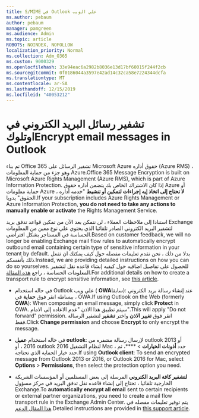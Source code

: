 ```yaml
---
title: S/MIME في Outlook علي الويب
ms.author: pebaum
author: pebaum
manager: pamgreen
ms.audience: Admin
ms.topic: article
ROBOTS: NOINDEX, NOFOLLOW
localization_priority: Normal
ms.collection: Adm_O365
ms.custom: 9000329
ms.openlocfilehash: 33e94eac6a2982b8036e13d17bf60015f244f2cb
ms.sourcegitcommit: 0f0186044a3597e42ad14c32ca58e7224344dcfa
ms.translationtype: MT
ms.contentlocale: ar-SA
ms.lasthandoff: 12/15/2019
ms.locfileid: "40053212"
---
```

# <a name="encrypt-email-messages-in-outlook"></a><span data-ttu-id="835c8-102">تشفير رسائل البريد الكتروني في اوتلوك</span><span class="sxs-lookup"><span data-stu-id="835c8-102">Encrypt email messages in Outlook</span></span>

<span data-ttu-id="835c8-103">تم بناء Office 365 تشفير الرسائل علي Microsoft Azure حقوق أداره (Azure RMS) ، وهو جزء من حماية المعلومات Azure.</span><span class="sxs-lookup"><span data-stu-id="835c8-103">Office 365 Message Encryption is built on Microsoft Azure Rights Management (Azure RMS), which is part of Azure Information Protection.</span></span> <span data-ttu-id="835c8-104">إذا كان الاشتراك الخاص بك يتضمن أداره حقوق Azure أو حماية معلومات Azure ، **لا تحتاج إلى اتخاذ إيه إجراءات لتمكين أو تنشيط** "خدمه أداره الحقوق" يدويا.</span><span class="sxs-lookup"><span data-stu-id="835c8-104">If your subscription includes Azure Rights Management or Azure Information Protection, **you do not need to take any actions to manually enable or activate** the Rights Management Service.</span></span>

<span data-ttu-id="835c8-105">استنادا إلى ملاحظات العملاء ، لن نتمكن بعد الآن من تمكين قواعد تدفق بريد Exchange لتشفير البريد الكتروني الصادر تلقائيا الذي يحتوي علي نوع معين من المعلومات الحساسة في المستاجر بشكل افتراضي.</span><span class="sxs-lookup"><span data-stu-id="835c8-105">Based on customer feedback, we will no longer be enabling Exchange mail flow rules to automatically encrypt outbound email containing certain type of sensitive information in your tenant by default.</span></span> <span data-ttu-id="835c8-106">بدلا من ذلك ، نحن نقدم تعليمات مفصله حول كيف يمكنك ان تفعل ذلك بأنفسكم.</span><span class="sxs-lookup"><span data-stu-id="835c8-106">Instead, we are providing detailed instructions on how you can do so yourselves.</span></span> <span data-ttu-id="835c8-107">للحصول علي تفاصيل اضافيه حول كيفيه إنشاء قاعده نقل لتشفير المعلومات الحساسة ، راجع [هذه المقالة](https://aka.ms/OmeEtr).</span><span class="sxs-lookup"><span data-stu-id="835c8-107">For additional details on how to create a transport rule to encrypt sensitive information, see [this article](https://aka.ms/OmeEtr).</span></span>

- <span data-ttu-id="835c8-108">في حاله استخدام Outlook علي ويب ( **OWA**سابقا): عند إنشاء رسالة بريد الكتروني ، ببساطه انقر فوق **حماية** في OWA.</span><span class="sxs-lookup"><span data-stu-id="835c8-108">If using Outlook on the Web (formerly **OWA**): When composing an email message, simply click **Protect** in OWA.</span></span> <span data-ttu-id="835c8-109">سيتم تطبيق هذا الاذن "عدم الاعاده إلى الامام".</span><span class="sxs-lookup"><span data-stu-id="835c8-109">This will apply "Do not forward" permission.</span></span> <span data-ttu-id="835c8-110">انقر فوق **تغيير الاذن** واختر **تشفير** لتشفير الرسالة فقط.</span><span class="sxs-lookup"><span data-stu-id="835c8-110">Click **Change permission** and choose **Encrypt** to only encrypt the message.</span></span>

- <span data-ttu-id="835c8-111">في حاله استخدام **عميل outlook**: لإرسال رسالة مشفره من outlook 2013 أو 2016 ، أو outlook 2016 لنظام التشغيل Mac ، حدد **أذونات الخيارات** > \*\*\*\*، ثم حدد خيار الحماية الذي تحتاجه.</span><span class="sxs-lookup"><span data-stu-id="835c8-111">If using **Outlook client**: To send an encrypted message from Outlook 2013 or 2016, or Outlook 2016 for Mac, select **Options** > **Permissions**, then select the protection option you need.</span></span>

- <span data-ttu-id="835c8-112">**لتشفير كافة البريد الكتروني** المرسلة إلى بعض المستلمين أو المؤسسات الشريكة الخارجية تلقائيا ، تحتاج إلى إنشاء قاعده نقل تدفق البريد في مركز مسؤول Exchange.</span><span class="sxs-lookup"><span data-stu-id="835c8-112">To **automatically encrypt all email** sent to certain recipients or external partner organizations, you need to create a mail flow transport rule in the Exchange Admin Center.</span></span> <span data-ttu-id="835c8-113">يتم توفير تعليمات مفصله في [هذا المقال الدعم](https://docs.microsoft.com/office365/securitycompliance/define-mail-flow-rules-to-encrypt-email#create-a-mail-flow-rule-to-encrypt-email-messages-with-the-new-ome-capabilities).</span><span class="sxs-lookup"><span data-stu-id="835c8-113">Detailed instructions are provided in [this support article](https://docs.microsoft.com/office365/securitycompliance/define-mail-flow-rules-to-encrypt-email#create-a-mail-flow-rule-to-encrypt-email-messages-with-the-new-ome-capabilities).</span></span>

